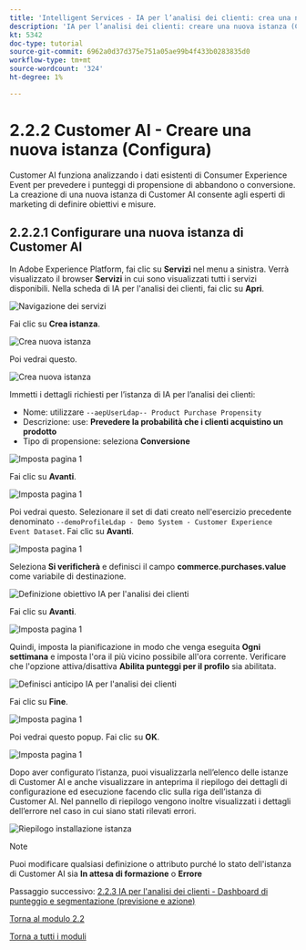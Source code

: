 ```yaml
---
title: 'Intelligent Services - IA per l’analisi dei clienti: crea una nuova istanza (Configura)'
description: 'IA per l’analisi dei clienti: creare una nuova istanza (Configura)'
kt: 5342
doc-type: tutorial
source-git-commit: 6962a0d37d375e751a05ae99b4f433b0283835d0
workflow-type: tm+mt
source-wordcount: '324'
ht-degree: 1%

---
```


# 2.2.2 Customer AI - Creare una nuova istanza (Configura)

Customer AI funziona analizzando i dati esistenti di Consumer Experience Event per prevedere i punteggi di propensione di abbandono o conversione. La creazione di una nuova istanza di Customer AI consente agli esperti di marketing di definire obiettivi e misure.

## 2.2.2.1 Configurare una nuova istanza di Customer AI

In Adobe Experience Platform, fai clic su **Servizi** nel menu a sinistra. Verrà visualizzato il browser **Servizi** in cui sono visualizzati tutti i servizi disponibili. Nella scheda di IA per l&#39;analisi dei clienti, fai clic su **Apri**.

![Navigazione dei servizi](./images/navigatetoservice.png)

Fai clic su **Crea istanza**.

![Crea nuova istanza](./images/createnewinstance.png)

Poi vedrai questo.

![Crea nuova istanza](./images/custai1.png)

Immetti i dettagli richiesti per l’istanza di IA per l’analisi dei clienti:

- Nome: utilizzare `--aepUserLdap-- Product Purchase Propensity`
- Descrizione: use: **Prevedere la probabilità che i clienti acquistino un prodotto**
- Tipo di propensione: seleziona **Conversione**

![Imposta pagina 1](./images/setuppage1.png)

Fai clic su **Avanti**.

![Imposta pagina 1](./images/next.png)

Poi vedrai questo. Selezionare il set di dati creato nell&#39;esercizio precedente denominato `--demoProfileLdap - Demo System - Customer Experience Event Dataset`. Fai clic su **Avanti**.

![Imposta pagina 1](./images/custai2.png)

Seleziona **Si verificherà** e definisci il campo **commerce.purchases.value** come variabile di destinazione.

![Definizione obiettivo IA per l&#39;analisi dei clienti](./images/caidefinegoal.png)

Fai clic su **Avanti**.

![Imposta pagina 1](./images/next.png)

Quindi, imposta la pianificazione in modo che venga eseguita **Ogni settimana** e imposta l&#39;ora il più vicino possibile all&#39;ora corrente. Verificare che l&#39;opzione attiva/disattiva **Abilita punteggi per il profilo** sia abilitata.

![Definisci anticipo IA per l&#39;analisi dei clienti](./images/caiadvancepage.png)

Fai clic su **Fine**.

![Imposta pagina 1](./images/finish.png)

Poi vedrai questo popup. Fai clic su **OK**.

![Imposta pagina 1](./images/finish1.png)

Dopo aver configurato l’istanza, puoi visualizzarla nell’elenco delle istanze di Customer AI e anche visualizzare in anteprima il riepilogo dei dettagli di configurazione ed esecuzione facendo clic sulla riga dell’istanza di Customer AI. Nel pannello di riepilogo vengono inoltre visualizzati i dettagli dell’errore nel caso in cui siano stati rilevati errori.

![Riepilogo installazione istanza](./images/caiinstancesummary.png)

>[!NOTE]
>
>Puoi modificare qualsiasi definizione o attributo purché lo stato dell&#39;istanza di Customer AI sia **In attesa di formazione** o **Errore**

Passaggio successivo: [2.2.3 IA per l&#39;analisi dei clienti - Dashboard di punteggio e segmentazione (previsione e azione)](./ex3.md)

[Torna al modulo 2.2](./intelligent-services.md)

[Torna a tutti i moduli](./../../../overview.md)
